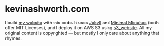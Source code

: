 # kevinashworth.com

I build [my website](http://kevinashworth.com/) with this code. It uses [Jekyll](https://github.com/jekyll/jekyll) and [Minimal Mistakes](https://github.com/mmistakes/minimal-mistakes) (both offer MIT Licenses), and I deploy it on AWS S3 using [s3_website](https://github.com/laurilehmijoki/s3_website). All my original content is copyrighted — but mostly I only care about anything that rhymes.
